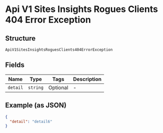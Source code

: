 
# Api V1 Sites Insights Rogues Clients 404 Error Exception

## Structure

`ApiV1SitesInsightsRoguesClients404ErrorException`

## Fields

| Name | Type | Tags | Description |
|  --- | --- | --- | --- |
| `detail` | `string` | Optional | - |

## Example (as JSON)

```json
{
  "detail": "detail6"
}
```

